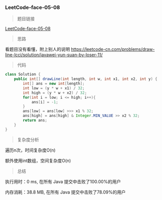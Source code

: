 ### LeetCode-face-05-08

> 题目链接

[LeetCode-face-05-08](https://leetcode-cn.com/problems/draw-line-lcci/)

> 思路

看题目没有看懂，附上别人的说明 https://leetcode-cn.com/problems/draw-line-lcci/solution/javawei-yun-suan-by-loser-11/

> 代码

```java
class Solution {
    public int[] drawLine(int length, int w, int x1, int x2, int y) {
        int[] ans = new int[length];
        int low = (y * w + x1) / 32;
        int high = (y * w + x2) / 32;
        for(int i = low; i <= high; i++){
            ans[i] = -1;
        }
        ans[low] = ans[low] >>> x1 % 32;
        ans[high] = ans[high] & Integer.MIN_VALUE >> x2 % 32;
        return ans;
    }
}
```

> 复杂度分析

遍历n次，时间复杂度O(n) 

额外使用int数组，空间复杂度O(n)

> 总结

执行用时：0 ms, 在所有 Java 提交中击败了100.00%的用户

内存消耗：38.8 MB, 在所有 Java 提交中击败了78.09%的用户

